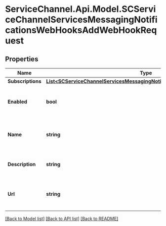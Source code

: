 # ServiceChannel.Api.Model.SCServiceChannelServicesMessagingNotificationsWebHooksAddWebHookRequest

## Properties

Name | Type | Description | Notes
------------ | ------------- | ------------- | -------------
**Subscriptions** | [**List&lt;SCServiceChannelServicesMessagingNotificationsNotificationRequestBase&gt;**](SCServiceChannelServicesMessagingNotificationsNotificationRequestBase.md) |  | [optional] 
**Enabled** | **bool** | Defines if the webhook is active or inactive. | [optional] [default to false]
**Name** | **string** | The user-friendly name for the webhook. | 
**Description** | **string** | The description of the webhook. | [optional] 
**Url** | **string** | The URL to which the events should be delivered. | 

[[Back to Model list]](../README.md#documentation-for-models) [[Back to API list]](../README.md#documentation-for-api-endpoints) [[Back to README]](../README.md)

